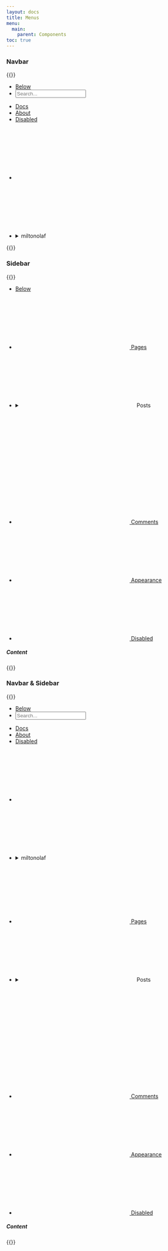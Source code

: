```yaml
---
layout: docs
title: Menus
menu:
  main:
    parent: Components
toc: true
---
```


### Navbar

{{<example>}}
<nav class="navbar">
  <ul>
    <li><a href="#" class="brand">Below</a></li>
    <li><form class="form"><input type="text" placeholder="Search..."></form></li>
  </ul>
  <ul>
    <li class="active"><a href="#">Docs</a></li>
    <li><a href="#">About</a></li>
    <li class="disabled"><a href="#">Disabled</a></li>
    <li>
      <a href="#">
        <svg class="icon">
          <use xlink:href="/assets/icons/feather.svg#github"/>
        </svg>
      </a>
    </li>
    <li>
      <details class="dropdown">
        <summary class="btn btn-clear">
          <span>miltonolaf</span>
          <svg class="icon icon-small">
            <use xlink:href="/assets/icons/feather.svg#chevron-down"/>
          </svg>
        </summary>
        <ul class="dropdown-menu">
          <li><a class="dropdown-item" href="#">Profile</a></li>
          <li><a class="dropdown-item" href="#">Settings</a></li>
          <li class="dropdown-item-separator"></li>
          <li><a class="dropdown-item" href="#">Logout</a></li>
        </ul>
      </details>
    </li>
  </ul>
</nav>
{{</example>}}

### Sidebar

{{<example>}}
<div class="row">
  <div class="col-3 sidebar">
    <ul>
      <li><a href="#" class="brand">Below</a></li>
      <li>
      <a href="#">
        <svg class="icon">
          <use xlink:href="/assets/icons/feather.svg#list"/>
        </svg>
        Pages
        </a>
      </li>
      <li>
        <details class="folding folding-borderless">
          <summary class="folding-title">
            <svg class="icon">
              <use xlink:href="/assets/icons/feather.svg#layers"/>
            </svg>
            Posts
            <svg class="icon icon-right icon-rotate">
              <use xlink:href="/assets/icons/feather.svg#chevron-down"/>
            </svg>
          </summary>
          <div class="folding-content">
            <ul>
              <li><a href="#">New Post</a></li>
              <li><a href="#">All Posts</a></li>
            </ul>
          </div>
        </details>
      </li>
      <li>
        <a href="#">
          <svg class="icon">
            <use xlink:href="/assets/icons/feather.svg#message-circle"/>
          </svg>
          Comments
        </a>
      </li>
      <li>
        <a href="#">
          <svg class="icon">
            <use xlink:href="/assets/icons/feather.svg#settings"/>
          </svg>
          Appearance
        </a>
      </li>
      <li class="disabled">
        <a href="#"">
          <svg class="icon">
            <use xlink:href="/assets/icons/feather.svg#clock"/>
          </svg>
          Disabled
        </a>
      </li>
    </ul>
  </div>
  <div class="col-9">
    <h5>Content</h5>
  </div>
</div>
{{</example>}}

### Navbar & Sidebar

{{<example>}}
<nav class="navbar">
  <ul>
    <li><a href="#" class="brand">Below</a></li>
    <li><form class="form"><input type="text" placeholder="Search..."></form></li>
  </ul>
  <ul>
    <li class="active"><a href="#">Docs</a></li>
    <li><a href="#">About</a></li>
    <li class="disabled"><a href="#">Disabled</a></li>
    <li>
      <a href="#">
        <svg class="icon">
          <use xlink:href="/assets/icons/feather.svg#github"/>
        </svg>
      </a>
    </li>
    <li>
      <details class="dropdown">
        <summary class="btn btn-clear">
          <span>miltonolaf</span>
          <svg class="icon icon-small">
            <use xlink:href="/assets/icons/feather.svg#chevron-down"/>
          </svg>
        </summary>
        <ul class="dropdown-menu">
          <li><a class="dropdown-item" href="#">Profile</a></li>
          <li><a class="dropdown-item" href="#">Settings</a></li>
          <li class="dropdown-item-separator"></li>
          <li><a class="dropdown-item" href="#">Logout</a></li>
        </ul>
      </details>
    </li>
  </ul>
</nav>
<div class="container-fluid">
  <div class="row">
    <div class="col-3 sidebar">
      <ul>
        <li>
        <a href="#">
          <svg class="icon">
            <use xlink:href="/assets/icons/feather.svg#list"/>
          </svg>
          Pages
          </a>
        </li>
        <li>
          <details class="folding folding-borderless">
            <summary class="folding-title">
              <svg class="icon">
                <use xlink:href="/assets/icons/feather.svg#layers"/>
              </svg>
              Posts
              <svg class="icon icon-right icon-rotate">
                <use xlink:href="/assets/icons/feather.svg#chevron-down"/>
              </svg>
            </summary>
            <div class="folding-content">
              <ul>
                <li><a href="#">New Post</a></li>
                <li><a href="#">All Posts</a></li>
              </ul>
            </div>
          </details>
        </li>
        <li>
          <a href="#">
            <svg class="icon">
              <use xlink:href="/assets/icons/feather.svg#message-circle"/>
            </svg>
            Comments
          </a>
        </li>
        <li>
          <a href="#">
            <svg class="icon">
              <use xlink:href="/assets/icons/feather.svg#settings"/>
            </svg>
            Appearance
          </a>
        </li>
        <li class="disabled">
          <a href="#">
            <svg class="icon">
              <use xlink:href="/assets/icons/feather.svg#clock"/>
            </svg>
            Disabled
          </a>
        </li>
      </ul>
    </div>
    <div class="col-9">
      <h5>Content</h5>
    </div>
  </div>
</div>
{{</example>}}
